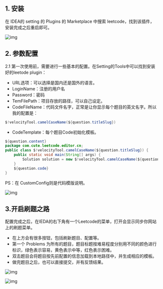 ## 1. 安装

在 IDEA的 setting 的 Plugins 的 Marketplace 中搜索 leetcode，找到该插件，安装完成之后重启即可。

![img](https://img-blog.csdnimg.cn/20200308102947255.png?x-oss-process=image/watermark,type_ZmFuZ3poZW5naGVpdGk,shadow_10,text_aHR0cHM6Ly9ibG9nLmNzZG4ubmV0L3UwMTAxODA4MTU=,size_16,color_FFFFFF,t_70)

## 2. 参数配置

2.1 第一次使用前，需要进行一些基本的配置。在Setting的Tools中可以找到安装好的leetode plugin：

- URL选项：可以选择是国内还是国外的语言。
- LoginName：注册的用户名
- Password：密码
- TemFilePath：项目存放的路径，可以自己设定。
- CodeFileName：代码文件名字，正常是让你显示每个题目的英文名字。所以我的配置是：

```java
$!velocityTool.camelCaseName(${question.titleSlug})
```

- CodeTemplate：每个题目Code初始化模板。

```java
${question.content}
package com.cute.leetcode.editor.cn;
public class $!velocityTool.camelCaseName(${question.titleSlug}) {
    public static void main(String[] args) {
        Solution solution = new $!velocityTool.camelCaseName(${question.titleSlug})().new Solution();
    }
    ${question.code}
}
```

PS：在 CustomConfig则是代码模版说明。

![img](https://img-blog.csdnimg.cn/20200514092909606.png?x-oss-process=image/watermark,type_ZmFuZ3poZW5naGVpdGk,shadow_10,text_aHR0cHM6Ly9ibG9nLmNzZG4ubmV0L3UwMTAxODA4MTU=,size_16,color_FFFFFF,t_70)

## 3.开启刷题之路

配置完成之后，在IEDA的右下角有一个Leetcode的菜单，打开会显示同步你网站上的刷题菜单。

- 在上方会有很多按钮，包括刷新题目、配置等。
- 第一个 Problems 为所有的题目，题目标题按难易程度分别用不同的颜色进行标识，绿色表示容易，黄色表示中等，红色表示困难。
- 双击题目会将题目按先前配置的信息加载到本地路径中，并生成相应的模板。
- 做完题目之后，也可以直接提交，并有反馈结果。

![img](https://img-blog.csdnimg.cn/20200308105453205.png?x-oss-process=image/watermark,type_ZmFuZ3poZW5naGVpdGk,shadow_10,text_aHR0cHM6Ly9ibG9nLmNzZG4ubmV0L3UwMTAxODA4MTU=,size_16,color_FFFFFF,t_70)

![img](https://img-blog.csdnimg.cn/20200308105233933.png?x-oss-process=image/watermark,type_ZmFuZ3poZW5naGVpdGk,shadow_10,text_aHR0cHM6Ly9ibG9nLmNzZG4ubmV0L3UwMTAxODA4MTU=,size_16,color_FFFFFF,t_70)